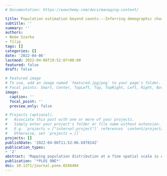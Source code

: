```yaml
---
# Documentation: https://wowchemy.com/docs/managing-content/

title: Population estimation beyond counts---Inferring demographic characteristics
subtitle: ''
summary: ''
authors:
- Noée Szarka
- filip
tags: []
categories: []
date: '2022-04-06'
lastmod: 2022-04-06T19:52:07+08:00
featured: false
draft: false

# Featured image
# To use, add an image named `featured.jpg/png` to your page's folder.
# Focal points: Smart, Center, TopLeft, Top, TopRight, Left, Right, BottomLeft, Bottom, BottomRight.
image:
  caption: ''
  focal_point: ''
  preview_only: false

# Projects (optional).
#   Associate this post with one or more of your projects.
#   Simply enter your project's folder or file name without extension.
#   E.g. `projects = ["internal-project"]` references `content/project/deep-learning/index.md`.
#   Otherwise, set `projects = []`.
projects: []
publishDate: '2022-04-06T11:52:06.697814Z'
publication_types:
- '2'
abstract: 'Mapping population distribution at a fine spatial scale is essential for urban studies and planning. Numerous studies, mainly supported by geospatial and statistical methods, have focused primarily on predicting population counts. However, estimating their socio-economic characteristics beyond population counts, such as average age, income, and gender ratio, remains unattended. We enhance traditional population estimation by predicting not only the number of residents in an area, but also their demographic characteristics: average age and the proportion of seniors. By implementing and comparing different machine learning techniques (Random Forest, Support Vector Machines, and Linear Regression) in administrative areas in Singapore, we investigate the use of point of interest (POI) and real estate data for this purpose. The developed regression model predicts the average age of residents in a neighbourhood with a mean error of about 1.5 years (the range of average resident age across Singaporean districts spans approx. 14 years). The results reveal that age patterns of residents can be predicted using real estate information rather than with amenities, which is in contrast to estimating population counts. Another contribution of our work in population estimation is the use of previously unexploited POI and real estate datasets for it, such as property transactions, year of construction, and flat types (number of rooms). Advancing the domain of population estimation, this study reveals the prospects of a small set of detailed and strong predictors that might have the potential of estimating other demographic characteristics such as income.'
publication: '*PLOS ONE*'
doi: 10.1371/journal.pone.0266484
---
```


